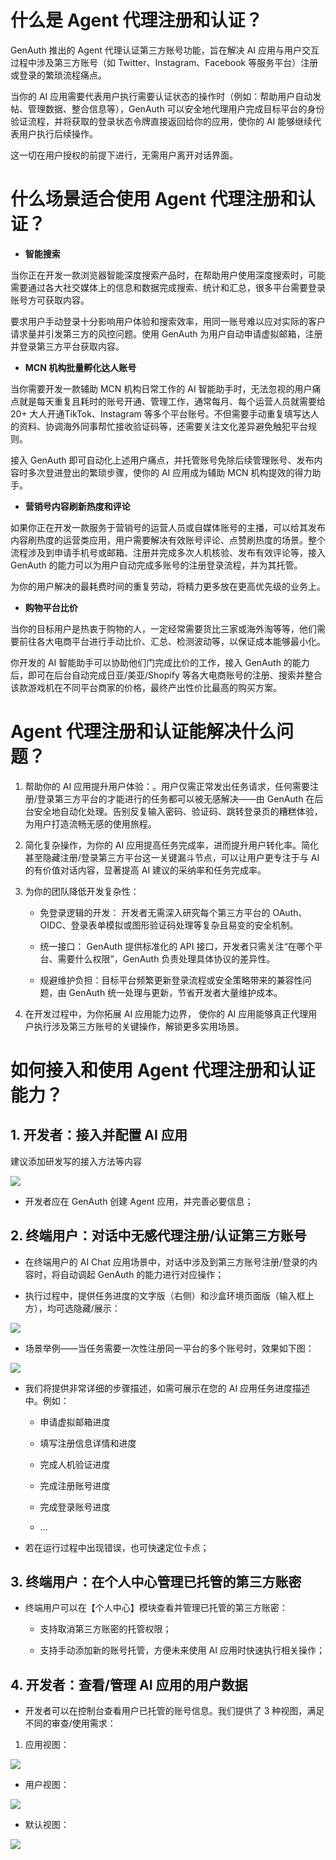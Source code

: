 # 什么是 Agent 代理注册和认证？

GenAuth 推出的 Agent 代理认证第三方账号功能，旨在解决 AI 应用与用户交互过程中涉及第三方账号（如 Twitter、Instagram、Facebook 等服务平台）注册或登录的繁琐流程痛点。

当你的 AI 应用需要代表用户执行需要认证状态的操作时（例如：帮助用户自动发帖、管理数据、整合信息等），GenAuth 可以安全地代理用户完成目标平台的身份验证流程，并将获取的登录状态令牌直接返回给你的应用，使你的 AI 能够继续代表用户执行后续操作。

这一切在用户授权的前提下进行，无需用户离开对话界面。



# 什么场景适合使用 Agent 代理注册和认证？

* **智能搜索**

当你正在开发一款浏览器智能深度搜索产品时，在帮助用户使用深度搜索时，可能需要通过各大社交媒体上的信息和数据完成搜索、统计和汇总，很多平台需要登录账号方可获取内容。

要求用户手动登录十分影响用户体验和搜索效率，用同一账号难以应对实际的客户请求量并引发第三方的风控问题。使用 GenAuth 为用户自动申请虚拟邮箱，注册并登录第三方平台获取内容。



* **MCN 机构批量孵化达人账号**

当你需要开发一款辅助 MCN 机构日常工作的 AI 智能助手时，无法忽视的用户痛点就是每天重复且耗时的账号开通、管理工作，通常每月、每个运营人员就需要给 20+ 大人开通TikTok、Instagram 等多个平台账号。不但需要手动重复填写达人的资料、协调海外同事帮忙接收验证码等，还需要关注文化差异避免触犯平台规则。

接入 GenAuth 即可自动化上述用户痛点，并托管账号免除后续管理账号、发布内容时多次登进登出的繁琐步骤，使你的 AI 应用成为辅助 MCN 机构提效的得力助手。



* **营销号内容刷新热度和评论**

如果你正在开发一款服务于营销号的运营人员或自媒体账号的主播，可以给其发布内容刷热度的运营类应用，用户需要解决有效账号评论、点赞刷热度的场景。整个流程涉及到申请手机号或邮箱、注册并完成多次人机核验、发布有效评论等，接入 GenAuth 的能力可以为用户自动完成多账号的注册登录流程，并为其托管。

为你的用户解决的最耗费时间的重复劳动，将精力更多放在更高优先级的业务上。



* **购物平台比价**

当你的目标用户是热衷于购物的人，一定经常需要货比三家或海外淘等等，他们需要前往各大电商平台进行手动比价、汇总、检测波动等，以保证成本能够最小化。

你开发的 AI 智能助手可以协助他们门完成比价的工作，接入 GenAuth 的能力后，即可在后台自动完成日亚/美亚/Shopify 等各大电商账号的注册、搜索并整合该款游戏机在不同平台商家的价格，最终产出性价比最高的购买方案。



# Agent 代理注册和认证能解决什么问题？

1. 帮助你的 AI 应用提升用户体验：​。用户仅需正常发出任务请求，任何需要注册/登录第三方平台的才能进行的任务都可以被无感解决——由 GenAuth 在后台安全地自动化处理。告别反复输入密码、验证码、跳转登录页的糟糕体验，为用户打造流畅无感的使用旅程。

2. 简化复杂操作，为你的 AI 应用提高任务完成率，进而提升用户转化率​。简化甚至隐藏注册/登录第三方平台这一关键漏斗节点，可以让用户更专注于与 AI 的有价值对话内容，显著提高 AI 建议的采纳率和任务完成率。

3. 为你的团队降低开发复杂性：​

   * 免登录逻辑的开发：​ 开发者无需深入研究每个第三方平台的 OAuth、OIDC、登录表单模拟或图形验证码处理等复杂且易变的安全机制。

   * 统一接口：​ GenAuth 提供标准化的 API 接口，开发者只需关注“在哪个平台、需要什么权限”，GenAuth 负责处理具体协议的差异性。

   * 规避维护负担：​ 目标平台频繁更新登录流程或安全策略带来的兼容性问题，由 GenAuth 统一处理与更新，节省开发者大量维护成本。

4. 在开发过程中，为你拓展 AI 应用能力边界，​ 使你的 AI 应用能够真正代理用户执行涉及第三方账号的关键操作，解锁更多实用场景。



# 如何接入和使用 Agent 代理注册和认证能力？

## 1. 开发者：接入并配置 AI 应用

建议添加研发写的接入方法等内容



![](./images/zh/image-2.png)

* 开发者应在 GenAuth 创建 Agent 应用，并完善必要信息；



## 2. 终端用户：对话中无感代理注册/认证第三方账号

* 在终端用户的 AI Chat 应用场景中，对话中涉及到第三方账号注册/登录的内容时，将自动调起 GenAuth 的能力进行对应操作；

* 执行过程中，提供任务进度的文字版（右侧）和沙盒环境页面版（输入框上方），均可选隐藏/展示：

![](./images/zh/image.png)



* 场景举例——当任务需要一次性注册同一平台的多个账号时，效果如下图：

![](./images/zh/image-1.png)

* 我们将提供非常详细的步骤描述，如需可展示在您的 AI 应用任务进度描述中。例如：

  * 申请虚拟邮箱进度

  * 填写注册信息详情和进度

  * 完成人机验证进度

  * 完成注册账号进度

  * 完成登录账号进度

  * ...

* 若在运行过程中出现错误，也可快速定位卡点；



## 3. 终端用户：在个人中心管理已托管的第三方账密

* 终端用户可以在【个人中心】模块查看并管理已托管的第三方账密：

  * 支持取消第三方账密的托管权限；

  * 支持手动添加新的账号托管，方便未来使用 AI 应用时快速执行相关操作；



## 4. 开发者：查看/管理 AI 应用的用户数据

* 开发者可以在控制台查看用户已托管的账号信息。我们提供了 3 种视图，满足不同的审查/使用需求：

1. 应用视图：

![](./images/zh/image-4.png)



* 用户视图：

![](./images/zh/image-3.png)



* 默认视图：

![](./images/zh/image-5.png)

























